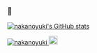 ### 🍰

[![nakanoyuki's GitHub stats](https://github-readme-stats.vercel.app/api?username=nakanoyuki)](https://github.com/nakanoyuki/github-readme-stats)

<p align="left">
  <a href="https://github.com/nakanoyuki/nakanoyuki/">
    <img src="https://komarev.com/ghpvc/?username=nakanoyuki" alt="nakanoyuki" />
  </a>
  <a href="https://github.com/nakanoyuki">
    <img height="20" src="https://img.shields.io/github/followers/nakanoyuki?label=follow&logo=github&style=flat" />
  </a>
  
</p>
